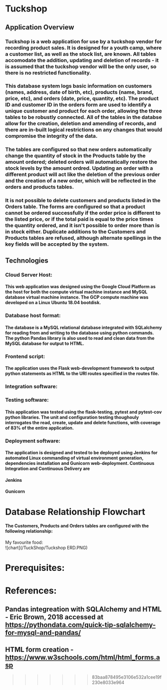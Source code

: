# Tuckshop 
## Application Overview
### Tuckshop is a web application for use by a tuckshop vendor for recording product sales. It is designed for a youth camp, where a customer list, as well as the stock list, are known. All tables accomodate the addition, updating and deletion of records - it is assumed that the tuckshop vendor will be the only user, so there is no restricted functionality.

### This database system logs basic information on customers (names, address, date of birth, etc), products (name, brand, price, etc), and orders (date, price, quantity, etc). The product ID and customer ID in the orders form are used to identify a unique customer and product for each order, allowing the three tables to be robustly connected. All of the tables in the databse allow for the creation, deletion and amending of records, and there are in-built logical restrictions on any changes that would compromise the integrity of the data.

### The tables are configured so that new orders automatically change the quantity of stock in the Products table by the amount ordered; deleted orders will automatically restore the stock levels by the amount ordred. Updating an order with a different product will act like the deletion of the previous order and the creation of a new order, which will be reflected in the orders and products tables. 

### It is not possible to delete customers and products listed in the Orders table. The forms are configured so that a product cannot be ordered successfully if the order price is different to the listed price, or if the total paid is equal to the price times the quantity ordered, and it isn't possible to order more than is in stock either. Duplicate additions to the Customers and Products tables are refused, although alternate spellings in the key fields will be accepted by the system.

## Technologies
### Cloud Server Host:
#### This web application was designed using the Google Cloud Platform as the host for both the compute virtual machine instance and MySQL database virtual machine instance. The GCP compute machine was developed on a Linux Ubuntu 18.04 bootdisk.
### Database host format:
#### The database is a MySQL relational database integrated with SQLalchemy for reading from and writing to the database using python commands. The python Pandas library is also used to read and clean data from the MySQL database for output to HTML.
### Frontend script:
#### The application uses the Flask web-development framework to output python statements as HTML to the URI routes specified in the routes file.
### Integration software:
### Testing software:
#### This application was tested using the flask-testing, pytest and pytest-cov python libraries. The unit and configuration testing thoughouly interrogates the read, create, update and delete functions, with coverage of 83% of the entire application.
### Deployment software:
#### The application is designed and tested to be deployed using Jenkins for automated Linux commanding of virtual environment generation, dependencies installation and Gunicorn web-deployment. Continuous Integration and Continuous Delivery are 
#### Jenkins
#### Gunicorn

# Database Relationship Flowchart
#### The Customers, Products and Orders tables are configured with the following relationship:

My favourite food:  
![chart](/TuckShop/Tuckshop ERD.PNG)


# Prerequisites:
###

# References:
## Pandas integreation with SQLAlchemy and HTML - Eric Brown, 2018 accessed at https://pythondata.com/quick-tip-sqlalchemy-for-mysql-and-pandas/
## HTML form creation - https://www.w3schools.com/html/html_forms.asp
>>>>>>> 83baa878495e3106e532a1cee19f230e8033e964
